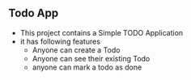 ## Todo App
- This project contains a Simple TODO Application
- it has following features
    - Anyone can create a Todo
    - Anyone can see their existing Todo
    - anyone can mark a todo as done
